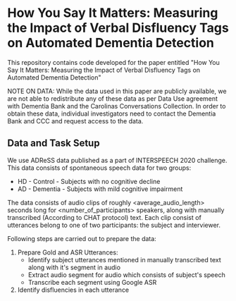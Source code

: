 # How You Say It Matters: Measuring the Impact of Verbal Disfluency Tags on Automated Dementia Detection

This repository contains code developed for the paper entitled "How You Say It Matters: Measuring the Impact of Verbal Disfluency Tags on Automated Dementia Detection"

NOTE ON DATA: While the data used in this paper are publicly available, we are not able to redistribute any of these data as per Data Use agreement with Dementia Bank and the Carolinas Conversations Collection. In order to obtain these data, individual investigators need to contact the Dementia Bank and CCC and request access to the data.

## Data and Task Setup

We use ADReSS data published as a part of INTERSPEECH 2020 challenge. This data consists of spontaneous speech data for two groups:
* HD - Control - Subjects with no cognitive decline
* AD - Dementia - Subjects with mild cognitive impairment

The data consists of audio clips of roughly <average_audio_length> seconds long for <number_of_participants> speakers, along with manually transcribed (According to CHAT protocol) text.
Each clip consist of utterances belong to one of two participants: the subject and interviewer.

Following steps are carried out to prepare the data:
1. Prepare Gold and ASR Utterances:
    * Identify subject utterances mentioned in manually transcribed text along with it's segment in audio
    * Extract audio segment for audio which consists of subject's speech
    * Transcribe each segment using Google ASR
2. Identify disfluencies in each utterance


